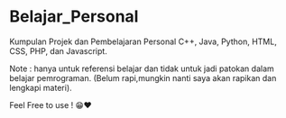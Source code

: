 # Belajar_Personal
Kumpulan Projek dan Pembelajaran Personal C++, Java, Python, HTML, CSS, PHP, dan Javascript.

Note : hanya untuk referensi belajar dan tidak untuk jadi patokan dalam belajar pemrograman.
(Belum rapi,mungkin nanti saya akan rapikan dan lengkapi materi).

Feel Free to use ! 😁❤

